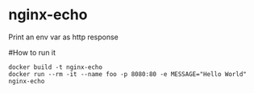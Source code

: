 # nginx-echo
Print an env var as http response

#How to run it
```
docker build -t nginx-echo
docker run --rm -it --name foo -p 8080:80 -e MESSAGE="Hello World" nginx-echo
```
